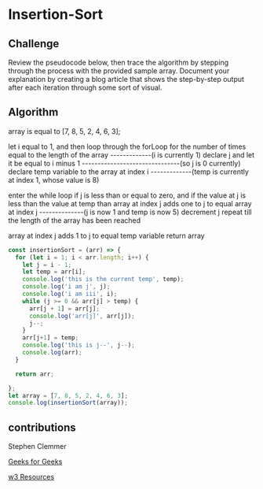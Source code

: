 # Insertion-Sort

## Challenge

Review the pseudocode below, then trace the algorithm by stepping through the process with the provided sample array. Document your explanation by creating a blog article that shows the step-by-step output after each iteration through some sort of visual.

## Algorithm

array is equal to [7, 8, 5, 2, 4, 6, 3];

let i equal to 1, and then loop through the forLoop for the number of times equal to the length of the array -------------(i is currently 1)
declare j and let it be equal to i minus 1  -------------------------------(so j is 0 currently)
declare temp variable to the array at index i  -------------(temp is currently at index 1, whose value is 8)

enter the while loop
if j is less than or equal to zero, and if the value at j is less than the value at temp
than array at index j adds one to j to equal array at index j --------------(j is now 1 and temp is now 5)
decrement j
repeat till the length of the array has been reached

array at index j adds 1 to j to equal temp variable
return array

```javascript
const insertionSort = (arr) => {
  for (let i = 1; i < arr.length; i++) {
    let j = i - 1;
    let temp = arr[i];
    console.log('this is the current temp', temp);
    console.log('i am j', j);
    console.log('i am iii', i);
    while (j >= 0 && arr[j] > temp) {
      arr[j + 1] = arr[j];
      console.log('arr[j]', arr[j]);
      j--;
    }
    arr[j+1] = temp;
    console.log('this is j--', j--);
    console.log(arr);
  }

  return arr;

};
let array = [7, 8, 5, 2, 4, 6, 3];
console.log(insertionSort(array));
```

## contributions

Stephen Clemmer

[Geeks for Geeks](https://www.geeksforgeeks.org/insertion-sort/)

[w3 Resources](https://www.w3resource.com/javascript-exercises/searching-and-sorting-algorithm/searching-and-sorting-algorithm-exercise-4.php#:~:text=Insertion%20sort%20is%20a%20simple,%2C%20heapsort%2C%20or%20merge%20sort)
